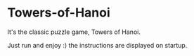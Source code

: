 # Towers-of-Hanoi
It's the classic puzzle game, Towers of Hanoi.

Just run and enjoy :) the instructions are displayed on startup.
